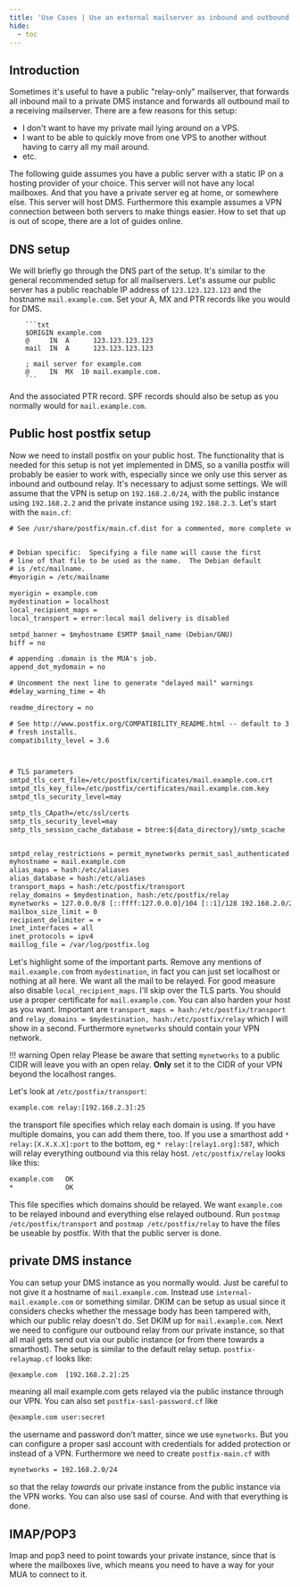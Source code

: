```yaml
---
title: 'Use Cases | Use an external mailserver as inbound and outbound relay'
hide:
  - toc
---
```

## Introduction

Sometimes it's useful to have a public "relay-only" mailserver, that forwards all inbound mail to a private DMS instance and forwards all outbound mail to a receiving mailserver. There are a few reasons for this setup:
  * I don't want to have my private mail lying around on a VPS.
  * I want to be able to quickly move from one VPS to another without having to carry all my mail around.
  * etc.

The following guide assumes you have a public server with a static IP on a hosting provider of your choice. This server will not have any local mailboxes. And that you have a private server eg at home, or somewhere else. This server will host DMS. Furthermore this example assumes a VPN connection between both servers to make things easier. How to set that up is out of scope, there are a lot of guides online.

## DNS setup

We will briefly go through the DNS part of the setup. It's similar to the general recommended setup for all mailservers. Let's assume our public server has a public reachable IP address of `123.123.123.123` and the hostname `mail.example.com`. Set your A, MX and PTR records like you would for DMS.

        ```txt
        $ORIGIN example.com
        @     IN  A      123.123.123.123
        mail  IN  A      123.123.123.123

        ; mail server for example.com
        @     IN  MX  10 mail.example.com.
        ```
And the associated PTR record. SPF records should also be setup as you normally would for `mail.example.com`.

## Public host postfix setup

Now we need to install postfix on your public host. The functionality that is needed for this setup is not yet implemented in DMS, so a vanilla postfix will probably be easier to work with, especially since we only use this server as inbound and outbound relay. It's necessary to adjust some settings. We will assume that the VPN is setup on `192.168.2.0/24`, with the public instance using `192.168.2.2` and the private instance using `192.168.2.3`. Let's start with the `main.cf`:

```txt
# See /usr/share/postfix/main.cf.dist for a commented, more complete version


# Debian specific:  Specifying a file name will cause the first
# line of that file to be used as the name.  The Debian default
# is /etc/mailname.
#myorigin = /etc/mailname

myorigin = example.com
mydestination = localhost
local_recipient_maps =
local_transport = error:local mail delivery is disabled

smtpd_banner = $myhostname ESMTP $mail_name (Debian/GNU)
biff = no

# appending .domain is the MUA's job.
append_dot_mydomain = no

# Uncomment the next line to generate "delayed mail" warnings
#delay_warning_time = 4h

readme_directory = no

# See http://www.postfix.org/COMPATIBILITY_README.html -- default to 3.6 on
# fresh installs.
compatibility_level = 3.6



# TLS parameters
smtpd_tls_cert_file=/etc/postfix/certificates/mail.example.com.crt
smtpd_tls_key_file=/etc/postfix/certificates/mail.example.com.key
smtpd_tls_security_level=may

smtp_tls_CApath=/etc/ssl/certs
smtp_tls_security_level=may
smtp_tls_session_cache_database = btree:${data_directory}/smtp_scache


smtpd_relay_restrictions = permit_mynetworks permit_sasl_authenticated defer_unauth_destination
myhostname = mail.example.com
alias_maps = hash:/etc/aliases
alias_database = hash:/etc/aliases
transport_maps = hash:/etc/postfix/transport
relay_domains = $mydestination, hash:/etc/postfix/relay
mynetworks = 127.0.0.0/8 [::ffff:127.0.0.0]/104 [::1]/128 192.168.2.0/24
mailbox_size_limit = 0
recipient_delimiter = +
inet_interfaces = all
inet_protocols = ipv4
maillog_file = /var/log/postfix.log
```

Let's highlight some of the important parts. Remove any mentions of `mail.example.com` from `mydestination`, in fact you can just set localhost or nothing at all here. We want all the mail to be relayed. For good measure also disable `local_recipient_maps`. I'll skip over the TLS parts. You should use a proper certificate for `mail.example.com`. You can also harden your host as you want. Important are `transport_maps = hash:/etc/postfix/transport` and `relay_domains = $mydestination, hash:/etc/postfix/relay` which I will show in a second. Furthermore `mynetworks` should contain your VPN network.

!!! warning Open relay
  Please be aware that setting `mynetworks` to a public CIDR will leave you with an open relay. **Only** set it to the CIDR of your VPN beyond the localhost ranges.

Let's look at `/etc/postfix/transport`:
```txt
example.com relay:[192.168.2.3]:25
```
the transport file specifies which relay each domain is using. If you have multiple domains, you can add them there, too. If you use a smarthost add `* relay:[X.X.X.X]:port` to the bottom, eg `* relay:[relay1.org]:587`, which will relay everything outbound via this relay host. `/etc/postfix/relay` looks like this:
```txt
example.com   OK
*             OK
```
This file specifies which domains should be relayed. We want `example.com` to be relayed inbound and everything else relayed outbound. Run `postmap /etc/postfix/transport` and `postmap /etc/postfix/relay` to have the files be useable by postfix. With that the public server is done.

## private DMS instance

You can setup your DMS instance as you normally would. Just be careful to not give it a hostname of `mail.example.com`. Instead use `internal-mail.example.com` or something similar. DKIM can be setup as usual since it considers checks whether the message body has been tampered with, which our public relay doesn't do. Set DKIM up for `mail.example.com`. Next we need to configure our outbound relay from our private instance, so that all mail gets send out via our public instance (or from there towards a smarthost). The setup is similar to the default relay setup. `postfix-relaymap.cf` looks like:

```txt
@example.com  [192.168.2.2]:25
```
meaning all mail example.com gets relayed via the public instance through our VPN. You can also set `postfix-sasl-password.cf` like

```txt
@example.com user:secret
```
the username and password don't matter, since we use `mynetworks`. But you can configure a proper sasl account with credentials for added protection or instead of a VPN. Furthermore we need to create `postfix-main.cf` with

```txt
mynetworks = 192.168.2.0/24
```
so that the relay _towards_ our private instance from the public instance via the VPN works. You can also use sasl of course. And with that everything is done.

## IMAP/POP3

Imap and pop3 need to point towards your private instance, since that is where the mailboxes live, which means you need to have a way for your MUA to connect to it.